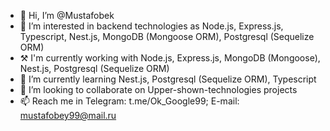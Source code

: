 - 👋 Hi, I’m @Mustafobek
- 👀 I’m interested in backend technologies as Node.js, Express.js, Typescript, Nest.js, MongoDB (Mongoose ORM), Postgresql (Sequelize ORM) 
- ⚒  I'm currently working with Node.js, Express.js, MongoDB (Mongoose), Nest.js, Postgresql (Sequelize ORM) 
- 🌱 I’m currently learning Nest.js, Postgresql (Sequelize ORM), Typescript
- 💞️ I’m looking to collaborate on Upper-shown-technologies projects
- 📫 Reach me in Telegram: t.me/Ok_Google99; E-mail: mustafobey99@mail.ru 
